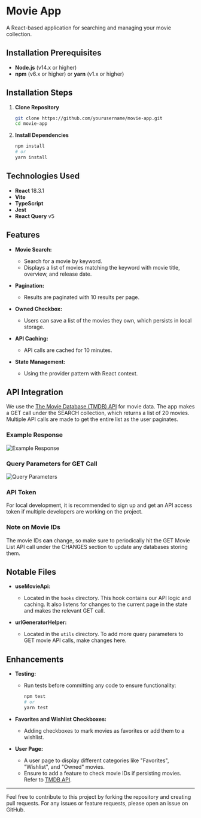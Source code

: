 # Movie App

A React-based application for searching and managing your movie collection.

## Installation Prerequisites

- **Node.js** (v14.x or higher)
- **npm** (v6.x or higher) or **yarn** (v1.x or higher)

## Installation Steps

1. **Clone Repository**
    ```bash
    git clone https://github.com/yourusername/movie-app.git
    cd movie-app
    ```

2. **Install Dependencies**
    ```bash
    npm install
    # or
    yarn install
    ```

## Technologies Used

- **React** 18.3.1
- **Vite**
- **TypeScript**
- **Jest**
- **React Query** v5

## Features

- **Movie Search:** 
  - Search for a movie by keyword.
  - Displays a list of movies matching the keyword with movie title, overview, and release date.

- **Pagination:** 
  - Results are paginated with 10 results per page.

- **Owned Checkbox:** 
  - Users can save a list of the movies they own, which persists in local storage.

- **API Caching:** 
  - API calls are cached for 10 minutes.

- **State Management:** 
  - Using the provider pattern with React context.

## API Integration

We use the [The Movie Database (TMDB) API](https://developer.themoviedb.org/reference/search-movie) for movie data. The app makes a GET call under the SEARCH collection, which returns a list of 20 movies. Multiple API calls are made to get the entire list as the user paginates.

### Example Response

![Example Response](https://github.com/user-attachments/assets/292de4eb-e25e-4ef2-8f15-1c1d46b21e62)

### Query Parameters for GET Call

![Query Parameters](https://github.com/user-attachments/assets/8edac1c0-0798-4d56-b537-e70e898c5c6b)

### API Token

For local development, it is recommended to sign up and get an API access token if multiple developers are working on the project.

### Note on Movie IDs

The movie IDs **can** change, so make sure to periodically hit the GET Movie List API call under the CHANGES section to update any databases storing them.

## Notable Files

- **useMovieApi:** 
  - Located in the `hooks` directory. This hook contains our API logic and caching. It also listens for changes to the current page in the state and makes the relevant GET call.

- **urlGeneratorHelper:** 
  - Located in the `utils` directory. To add more query parameters to GET movie API calls, make changes here.

## Enhancements

- **Testing:**
  - Run tests before committing any code to ensure functionality:
    ```bash
    npm test
    # or
    yarn test
    ```

- **Favorites and Wishlist Checkboxes:** 
  - Adding checkboxes to mark movies as favorites or add them to a wishlist.

- **User Page:** 
  - A user page to display different categories like "Favorites", "Wishlist", and "Owned" movies.
  - Ensure to add a feature to check movie IDs if persisting movies. Refer to [TMDB API](https://developer.themoviedb.org/reference/changes-movie-list).

---

Feel free to contribute to this project by forking the repository and creating pull requests. For any issues or feature requests, please open an issue on GitHub.
